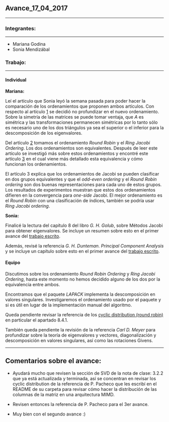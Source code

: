 ## Avance_17_04_2017

---

### Integrantes:

---

- Mariana Godina
- Sonia Mendizábal

### Trabajo:

---

#### Individual


**Mariana:**

Leí el artículo que Sonia leyó la semana pasada para poder hacer la comparación de los ordenamientos que proponen ambos artículos. Con respecto al artículo [1](https://maths-people.anu.edu.au/~brent/pd/rpb084i.pdf) se decidió no profundizar en el nuevo ordenamiento. Sobre la simetría de las matrices se puede tomar ventaja, que $A$ es simétrica y las transformaciones permanecen simétricas por lo tanto sólo es necesario uno de los dos triángulos ya sea el superior o el inferior para la descomposición de los eigenvalores. 

Del artículo [2](https://pdfs.semanticscholar.org/cf5e/afcd87a9fcf1c77cfb431f0b8a8518f11445.pdf) tomamos el ordenamiento *Round Robin* y el _Ring Jacobi Ordering_. Los dos ordenamientos son equivalentes. Después de leer este artículo se investigó más sobre estos ordenamientos y encontré este artículo [3](http://maths-people.anu.edu.au/~brent/pd/rpb153.pdf) en el cual viene más detallado esta equivalencia y cómo funcionan los ordenamientos. 

El artículo 3 explica que los ordenamientos de Jacobi se pueden clasificar en dos grupos equivalentes y que el _odd-even ordering_ y el _Round Robin ordering_ son dos buenas representaciones para cada uno de estos grupos. Los resultados de experimentos muestran que estos dos ordenamientos difieren en la convergencia para _one-side_ Jacobi. El mejor ordenamiento es el _Round Robin_ con una clasificación de índices, también se podría usar _Ring Jacobi ordering_. 



**Sonia:** 

Finalicé la lectura del capítulo 8 del libro *G. H. Golub*, sobre Métodos
Jacobi para obtener eigenvalores. Se incluye un resumen sobre esto en 
el primer avance del [trabajo escrito](equipo_11/trabajo_escrito).

Además, revisé la referencia *G. H. Dunteman. Principal Component Analysis*
y se incluye un capítulo sobre esto en 
el primer avance del [trabajo escrito](equipo_11/trabajo_escrito).







#### Equipo


Discutimos sobre los ordenamiento *Round Robin Ordering* y *Ring Jacobi Ordering*,
hasta este momento no hemos decidido alguno de los dos por la equivalencia entre
ambos. 

Encontramos que el paquete *LAPACK* implementa la descomposición 
en valores singulares. Investigaremos el ordenamiento usado por el 
paquete y si es útil en lugar de la implementación 
manual del algoritmo. 

Queda pendiente revisar la referencia de los [cyclic distribution (round robin)](http://www.cs.usfca.edu/~peter/ppmpi/) en particular el 
apartado 8.4.1. 

También queda pendiente la revisión de la referencia 
*Carl D. Meyer* para 
profundizar 
sobre la teoría de eigenvalores y vectores, diagonalización y 
descomposición en valores singulares, así como las rotaciones 
Givens.


---

## Comentarios sobre el avance:

* Ayudará mucho que revisen la sección de SVD de la nota de clase: 3.2.2 que ya está actualizada y terminada, así se concentran en revisar los cyclic distribution de la referencia de P. Pacheco que les escribí en el README de su carpeta para revisar cómo hacer la distribución de las columnas de la matriz en una arquitectura MIMD.

* Revisen entonces la referencia de P. Pacheco para el 3er avance.

* Muy bien con el segundo avance :) 


